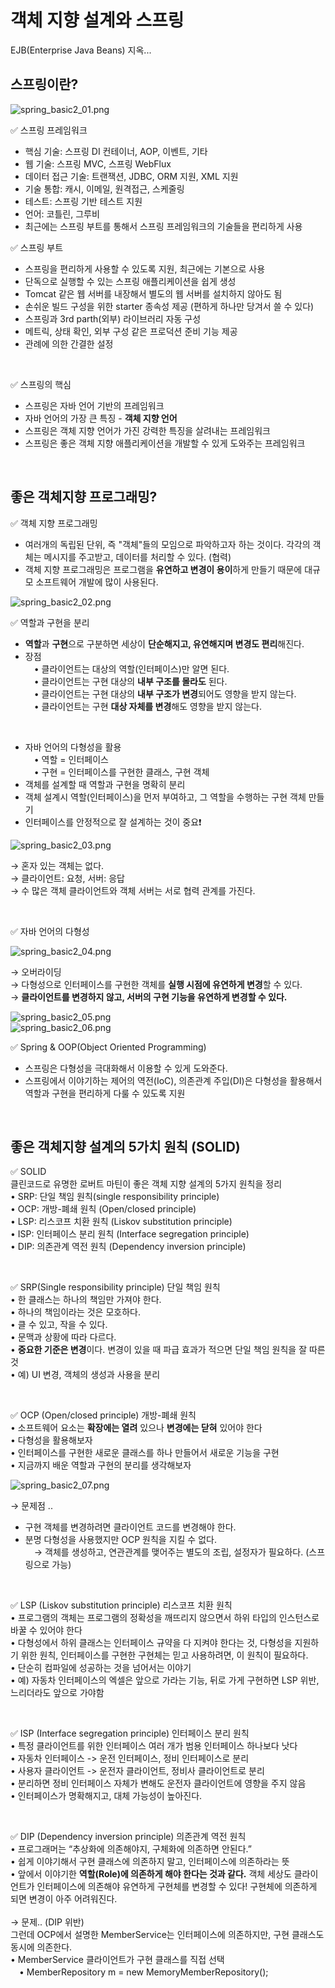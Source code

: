 # 객체 지향 설계와 스프링

EJB(Enterprise Java Beans) 지옥...    

## 스프링이란?   

![spring_basic2_01.png](../img/spring_basic2_01.png)    

✅ 스프링 프레임워크     
- 핵심 기술: 스프링 DI 컨테이너, AOP, 이벤트, 기타     
- 웹 기술: 스프링 MVC, 스프링 WebFlux     
- 데이터 접근 기술: 트랜잭션, JDBC, ORM 지원, XML 지원     
- 기술 통합: 캐시, 이메일, 원격접근, 스케줄링     
- 테스트: 스프링 기반 테스트 지원     
- 언어: 코틀린, 그루비     
- 최근에는 스프링 부트를 통해서 스프링 프레임워크의 기술들을 편리하게 사용     <br/>

✅ 스프링 부트     
- 스프링을 편리하게 사용할 수 있도록 지원, 최근에는 기본으로 사용     
- 단독으로 실행할 수 있는 스프링 애플리케이션을 쉽게 생성     
- Tomcat 같은 웹 서버를 내장해서 별도의 웹 서버를 설치하지 않아도 됨     
- 손쉬운 빌드 구성을 위한 starter 종속성 제공 (편하게 하나만 당겨서 쓸 수 있다)     
- 스프링과 3rd parth(외부) 라이브러리 자동 구성     
- 메트릭, 상태 확인, 외부 구성 같은 프로덕션 준비 기능 제공     
- 관례에 의한 간결한 설정    

<br/>

✅ 스프링의 핵심     
- 스프링은 자바 언어 기반의 프레임워크    
- 자바 언어의 가장 큰 특징 - **객체 지향 언어**      
- 스프링은 객체 지향 언어가 가진 강력한 특징을 살려내는 프레임워크     
- 스프링은 좋은 객체 지향 애플리케이션을 개발할 수 있게 도와주는 프레임워크     

<br/>

## 좋은 객체지향 프로그래밍?

✅ 객체 지향 프로그래밍     
- 여러개의 독립된 단위, 즉 "객체"들의 모임으로 파악하고자 하는 것이다. 각각의 객체는 메시지를 주고받고, 데이터를 처리할 수 있다. (협력)     
- 객체 지향 프로그래밍은 프로그램을 **유연하고 변경이 용이**하게 만들기 때문에 대규모 소프트웨어 개발에 많이 사용된다.     

![spring_basic2_02.png](../img/spring_basic2_02.png)   

✅ 역할과 구현을 분리     
- **역할**과 **구현**으로 구분하면 세상이 **단순해지고, 유연해지며 변경도 편리**해진다.     
- 장점     
　• 클라이언트는 대상의 역할(인터페이스)만 알면 된다.      
　• 클라이언트는 구현 대상의 **내부 구조를 몰라도** 된다.     
　• 클라이언트는 구현 대상의 **내부 구조가 변경**되어도 영향을 받지 않는다.     
　• 클라이언트는 구현 **대상 자체를 변경**해도 영향을 받지 않는다.     

<br/>

- 자바 언어의 다형성을 활용     
　• 역할 = 인터페이스     
　• 구현 = 인터페이스를 구현한 클래스, 구현 객체     
- 객체를 설계할 때 역할과 구현을 명확히 분리     
- 객체 설계시 역할(인터페이스)을 먼저 부여하고, 그 역할을 수행하는 구현 객체 만들기     
- 인터페이스를 안정적으로 잘 설계하는 것이 중요❗      

![spring_basic2_03.png](../img/spring_basic2_03.png)   

→ 혼자 있는 객체는 없다.     
→ 클라이언트: 요청, 서버: 응답     
→ 수 많은 객체 클라이언트와 객체 서버는 서로 협력 관계를 가진다.     

<br/>

✅ 자바 언어의 다형성

![spring_basic2_04.png](../img/spring_basic2_04.png) 

→ 오버라이딩      
→ 다형성으로 인터페이스를 구현한 객체를 **실행 시점에 유연하게 변경**할 수 있다.     
→ **클라이언트를 변경하지 않고, 서버의 구현 기능을 유연하게 변경할 수 있다.**      

![spring_basic2_05.png](../img/spring_basic2_05.png)    
![spring_basic2_06.png](../img/spring_basic2_06.png) 

✅ Spring & OOP(Object Oriented Programming)     
- 스프링은 다형성을 극대화해서 이용할 수 있게 도와준다.     
- 스프링에서 이야기하는 제어의 역전(IoC), 의존관계 주입(DI)은 다형성을 활용해서 역할과 구현을 편리하게 다룰 수 있도록 지원     

<br/>

## 좋은 객체지향 설계의 5가치 원칙 (SOLID)

✅ SOLID     
클린코드로 유명한 로버트 마틴이 좋은 객체 지향 설계의 5가지 원칙을 정리     
• SRP: 단일 책임 원칙(single responsibility principle)     
• OCP: 개방-폐쇄 원칙 (Open/closed principle)     
• LSP: 리스코프 치환 원칙 (Liskov substitution principle)      
• ISP: 인터페이스 분리 원칙 (Interface segregation principle)     
• DIP: 의존관계 역전 원칙 (Dependency inversion principle)     

<br/>

✅ SRP(Single responsibility principle) 단일 책임 원칙     
• 한 클래스는 하나의 책임만 가져야 한다.     
• 하나의 책임이라는 것은 모호하다.     
• 클 수 있고, 작을 수 있다.     
• 문맥과 상황에 따라 다르다.     
• **중요한 기준은 변경**이다. 변경이 있을 때 파급 효과가 적으면 단일 책임 원칙을 잘 따른 것     
• 예) UI 변경, 객체의 생성과 사용을 분리     

<br/>

✅ OCP (Open/closed principle) 개방-폐쇄 원칙     
• 소프트웨어 요소는 **확장에는 열려** 있으나 **변경에는 닫혀** 있어야 한다     
• 다형성을 활용해보자     
• 인터페이스를 구현한 새로운 클래스를 하나 만들어서 새로운 기능을 구현     
• 지금까지 배운 역할과 구현의 분리를 생각해보자     

![spring_basic2_07.png](../img/spring_basic2_07.png)     

→ 문제점 ..      
- 구현 객체를 변경하려면 클라이언트 코드를 변경해야 한다.     
- 분명 다형성을 사용했지만 OCP 원칙을 지킬 수 없다.     
　→ 객체를 생성하고, 연관관계를 맺어주는 별도의 조립, 설정자가 필요하다. (스프링으로 가능)     

<br/>

✅ LSP (Liskov substitution principle) 리스코프 치환 원칙     
• 프로그램의 객체는 프로그램의 정확성을 깨뜨리지 않으면서 하위 타입의 인스턴스로 바꿀
수 있어야 한다      
• 다형성에서 하위 클래스는 인터페이스 규약을 다 지켜야 한다는 것, 다형성을 지원하기 위한 원칙, 인터페이스를 구현한 구현체는 믿고 사용하려면, 이 원칙이 필요하다.     
• 단순히 컴파일에 성공하는 것을 넘어서는 이야기     
• 예) 자동차 인터페이스의 엑셀은 앞으로 가라는 기능, 뒤로 가게 구현하면 LSP 위반, 느리더라도 앞으로 가야함     

<br/>

✅ ISP (Interface segregation principle) 인터페이스 분리 원칙     
• 특정 클라이언트를 위한 인터페이스 여러 개가 범용 인터페이스 하나보다 낫다     
• 자동차 인터페이스 -> 운전 인터페이스, 정비 인터페이스로 분리     
• 사용자 클라이언트 -> 운전자 클라이언트, 정비사 클라이언트로 분리     
• 분리하면 정비 인터페이스 자체가 변해도 운전자 클라이언트에 영향을 주지 않음      
• 인터페이스가 명확해지고, 대체 가능성이 높아진다.     

<br/>

✅ DIP (Dependency inversion principle) 의존관계 역전 원칙     
• 프로그래머는 “추상화에 의존해야지, 구체화에 의존하면 안된다.”      
• 쉽게 이야기해서 구현 클래스에 의존하지 말고, 인터페이스에 의존하라는 뜻      
• 앞에서 이야기한 **역할(Role)에 의존하게 해야 한다는 것과 같다.** 객체 세상도 클라이언트가 인터페이스에 의존해야 유연하게 구현체를 변경할 수 있다! 구현체에 의존하게 되면 변경이 아주 어려워진다.      
<br/>
→ 문제.. (DIP 위반)     
그런데 OCP에서 설명한 MemberService는 인터페이스에 의존하지만, 구현 클래스도
동시에 의존한다.     
• MemberService 클라이언트가 구현 클래스를 직접 선택     
　• MemberRepository m = new MemoryMemberRepository();
